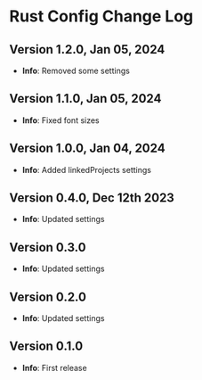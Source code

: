 # Rust Config Change Log

## Version 1.2.0, Jan 05, 2024

- **Info**: Removed some settings

## Version 1.1.0, Jan 05, 2024

- **Info**: Fixed font sizes

## Version 1.0.0, Jan 04, 2024

- **Info**: Added linkedProjects settings

## Version 0.4.0, Dec 12th 2023

- **Info**: Updated settings

## Version 0.3.0

- **Info**: Updated settings

## Version 0.2.0

- **Info**: Updated settings

## Version 0.1.0

- **Info**: First release
